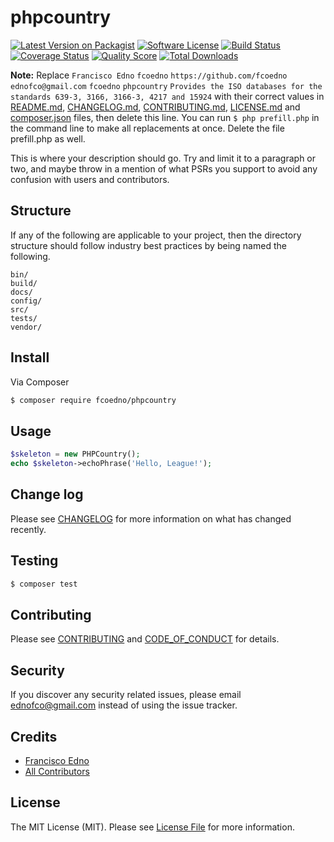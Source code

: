 # phpcountry

[![Latest Version on Packagist][ico-version]][link-packagist]
[![Software License][ico-license]](LICENSE.md)
[![Build Status][ico-travis]][link-travis]
[![Coverage Status][ico-scrutinizer]][link-scrutinizer]
[![Quality Score][ico-code-quality]][link-code-quality]
[![Total Downloads][ico-downloads]][link-downloads]

**Note:** Replace ```Francisco Edno``` ```fcoedno``` ```https://github.com/fcoedno``` ```ednofco@gmail.com``` ```fcoedno``` ```phpcountry``` ```Provides the ISO databases for the standards 639-3, 3166, 3166-3, 4217 and 15924``` with their correct values in [README.md](README.md), [CHANGELOG.md](CHANGELOG.md), [CONTRIBUTING.md](CONTRIBUTING.md), [LICENSE.md](LICENSE.md) and [composer.json](composer.json) files, then delete this line. You can run `$ php prefill.php` in the command line to make all replacements at once. Delete the file prefill.php as well.

This is where your description should go. Try and limit it to a paragraph or two, and maybe throw in a mention of what
PSRs you support to avoid any confusion with users and contributors.

## Structure

If any of the following are applicable to your project, then the directory structure should follow industry best practices by being named the following.

```
bin/        
build/
docs/
config/
src/
tests/
vendor/
```


## Install

Via Composer

``` bash
$ composer require fcoedno/phpcountry
```

## Usage

``` php
$skeleton = new PHPCountry();
echo $skeleton->echoPhrase('Hello, League!');
```

## Change log

Please see [CHANGELOG](CHANGELOG.md) for more information on what has changed recently.

## Testing

``` bash
$ composer test
```

## Contributing

Please see [CONTRIBUTING](CONTRIBUTING.md) and [CODE_OF_CONDUCT](CODE_OF_CONDUCT.md) for details.

## Security

If you discover any security related issues, please email ednofco@gmail.com instead of using the issue tracker.

## Credits

- [Francisco Edno][link-author]
- [All Contributors][link-contributors]

## License

The MIT License (MIT). Please see [License File](LICENSE.md) for more information.

[ico-version]: https://img.shields.io/packagist/v/fcoedno/phpcountry.svg?style=flat-square
[ico-license]: https://img.shields.io/badge/license-MIT-brightgreen.svg?style=flat-square
[ico-travis]: https://img.shields.io/travis/fcoedno/phpcountry/master.svg?style=flat-square
[ico-scrutinizer]: https://img.shields.io/scrutinizer/coverage/g/fcoedno/phpcountry.svg?style=flat-square
[ico-code-quality]: https://img.shields.io/scrutinizer/g/fcoedno/phpcountry.svg?style=flat-square
[ico-downloads]: https://img.shields.io/packagist/dt/fcoedno/phpcountry.svg?style=flat-square

[link-packagist]: https://packagist.org/packages/fcoedno/phpcountry
[link-travis]: https://travis-ci.org/fcoedno/phpcountry
[link-scrutinizer]: https://scrutinizer-ci.com/g/fcoedno/phpcountry/code-structure
[link-code-quality]: https://scrutinizer-ci.com/g/fcoedno/phpcountry
[link-downloads]: https://packagist.org/packages/fcoedno/phpcountry
[link-author]: https://github.com/fcoedno
[link-contributors]: ../../contributors
